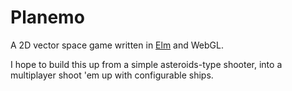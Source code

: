 # Planemo

A 2D vector space game written in [Elm](http://elm-lang.org) and WebGL.

I hope to build this up from a simple asteroids-type shooter, into
a multiplayer shoot 'em up with configurable ships.
